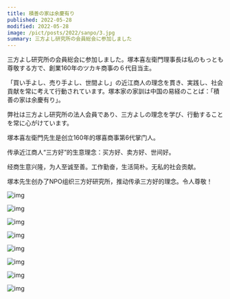 ```yaml
---
title: 積善の家は余慶有り
published: 2022-05-28
modified: 2022-05-28
image: /pict/posts/2022/sanpo/3.jpg
summary: 三方よし研究所の会員総会に参加しました
---
```


三方よし研究所の会員総会に参加しました。塚本喜左衛門理事長は私のもっとも尊敬する方で、創業160年のツカキ商事の６代目当主。

「買い手よし、売り手よし、世間よし」の近江商人の理念を貫き、実践し、社会貢献を常に考えて行動されています。塚本家の家訓は中国の易経のことば：「積善の家は余慶有り」。

弊社は三方よし研究所の法人会員であり、三方よしの理念を学び、行動することを常に心がけています。
　

塚本喜左衛門先生是创立160年的塚喜商事第6代掌门人。

传承近江商人“三方好”的生意理念：买方好、卖方好、世间好。

经商生意兴隆，为人至诚至善。工作勤奋，生活简朴。无私的社会贡献。

塚本先生创办了NPO组织三方好研究所，推动传承三方好的理念。令人尊敬！

![img](/pict/posts/2022/sanpo/0.jpg)

![img](/pict/posts/2022/sanpo/1.jpg)

![img](/pict/posts/2022/sanpo/2.jpg)

![img](/pict/posts/2022/sanpo/3.jpg)

![img](/pict/posts/2022/sanpo/4.jpg)

![img](/pict/posts/2022/sanpo/5.jpg)

![img](/pict/posts/2022/sanpo/6.jpg)

![img](/pict/posts/2022/sanpo/7.jpg)

